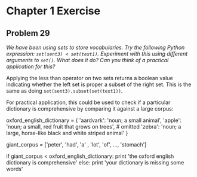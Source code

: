 Chapter 1 Exercise
==================

Problem 29
----------

*We have been using sets to store vocabularies. Try the following Python expression: `set(sent3) < set(text1)`. Experiment with this using different arguments to `set()`. What does it do? Can you think of a practical application for this?*

Applying the less than operator on two sets returns a boolean value indicating whether the left set is proper a subset of the right set. This is the same as doing `set(sent3).subset(set(text1))`.

For practical application, this could be used to check if a particular dictionary is comprehensive by comparing it against a large corpus:

  oxford_english_dictionary = {
    'aardvark': 'noun; a small animal',
    'apple': 'noun; a small, red fruit that grows on trees',
    # omitted
    'zebra': 'noun; a large, horse-like black and white striped animal'
  }
  
  giant_corpus = ['peter', 'had', 'a' , 'lot', 'of', ..., 'stomach']
  
  if giant_corpus < oxford_english_dictionary:
    print 'the oxford english dictionary is comprehensive'
  else:
    print 'your dictionary is missing some words'
